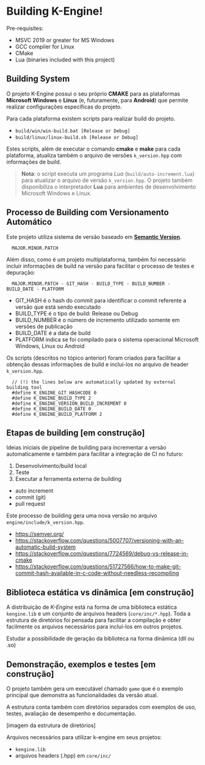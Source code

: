 # Building K-Engine!

Pre-requisites:

- MSVC 2019 or greater for MS Windows
- GCC compiler for Linux
- CMake
- Lua (binaries included with this project)

## Building System

O projeto K-Engine possui o seu próprio **CMAKE** para as plataformas **Microsoft Windows** e **Linux** (e, futuramente, para **Android**) que permite realizar configurações específicas do projeto.

Para cada plataforma existem scripts para realizar build do projeto.

- ```build/win/win-build.bat [Release or Debug]```
- ```build/linux/linux-build.sh [Release or Debug]```

Estes scripts, além de executar o comando **cmake** e **make** para cada plataforma, atualiza também o arquivo de versões ```k_version.hpp``` com informações de build.

> **Nota**: o script executa um programa _Lua_ (```build/auto-increment.lua```) para atualizar o arquivo de versão ```k_version.hpp```. O projeto também disponibiliza o interpretador **Lua** para ambientes de desenvolvimento Microsoft Windows e Linux.

## Processo de Building com Versionamento Automático

Este projeto utiliza sistema de versão baseado em [**Semantic Version**](https://semver.org/).

  ```
    MAJOR.MINOR.PATCH
  ```

Além disso, como é um projeto multiplataforma, também foi necessário incluir informações de build na versão para facilitar o processo de testes e depuração:

```
  MAJOR.MINOR.PATCH - GIT_HASH - BUILD_TYPE - BUILD_NUMBER - BUILD_DATE - PLATFORM
```

- GIT_HASH é o hash do commit para identificar o commit referente a versão que está sendo executado
- BUILD_TYPE é o tipo de build: Release ou Debug
- BUILD_NUMBER é o número de incremento utilizado somente em versões de publicação
- BUILD_DATE é a data de build
- PLATFORM indica se foi compilado para o sistema operacional Microsoft Windows, Linux ou Android

Os scripts (descritos no tópico anterior) foram criados para facilitar a obtenção dessas informações de build e incluí-los no arquivo de header ```k_version.hpp```.

```
  // (!) the lines below are automatically updated by external building tool
  #define K_ENGINE_GIT_HASHCODE 0
  #define K_ENGINE_BUILD_TYPE 2
  #define K_ENGINE_VERSION_BUILD_INCREMENT 0
  #define K_ENGINE_BUILD_DATE 0
  #define K_ENGINE_BUILD_PLATFORM 2
```

## Etapas de building [em construção]

Ideias iniciais de pipeline de building para incrementar a versão automaticamente e também para facilitar a integração de CI no futuro:

1. Desenvolvimento/build local
2. Teste
3. Executar a ferramenta externa de building
  - auto increment
  - commit (git)
  - pull request

Este processo de building gera uma nova versão no arquivo ```engine/include/k_version.hpp```.

- https://semver.org/
- https://stackoverflow.com/questions/5007707/versioning-with-an-automatic-build-system
- https://stackoverflow.com/questions/7724569/debug-vs-release-in-cmake
- https://stackoverflow.com/questions/51727566/how-to-make-git-commit-hash-available-in-c-code-without-needless-recompiling

## Biblioteca estática vs dinâmica [em construção]

A distribuição de *K-Engine* está na forma de uma biblioteca estática ```kengine.lib``` e um conjunto de arquivos headers (```core/inc/*.hpp```). Toda a estrutura de diretórios foi pensada para facilitar a compilação e obter facilmente os arquivos necessários para incluí-los em outros projetos.

Estudar a possibilidade de geração da biblioteca na forma dinâmica (dll ou .so)

## Demonstração, exemplos e testes [em construção]

O projeto também gera um executável chamado ```game``` que é o exemplo principal que demonstra as funcionalidades da versão atual.

A estrutura conta também com diretórios separados com exemplos de uso, testes, avaliação de desempenho e documentação.

[imagem da estrutura de diretórios]

Arquivos necessários para utilizar k-engine em seus projetos:

- ```kengine.lib```
- arquivos headers (.hpp) em ```core/inc/```
